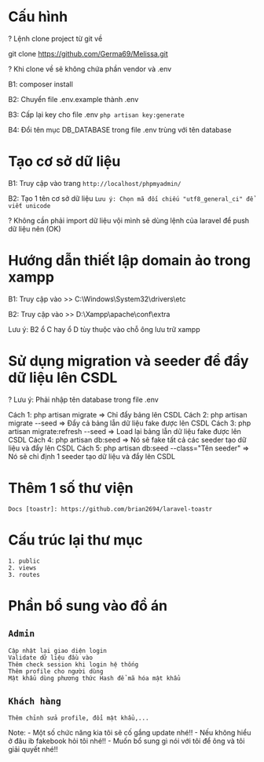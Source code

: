 # Cấu hình

? Lệnh clone project từ git về

git clone https://github.com/Germa69/Melissa.git

? Khi clone về sẽ không chứa phần vendor và .env

B1: composer install 

B2: Chuyển file .env.example thành .env

B3: Cấp lại key cho file .env
`php artisan key:generate` 

B4: Đổi tên mục DB_DATABASE trong file .env trùng với tên database

# Tạo cơ sở dữ liệu
B1: Truy cập vào trang `http://localhost/phpmyadmin/`

B2: Tạo 1 tên cơ sở dữ liệu 
`Lưu ý: Chọn mã đối chiếu "utf8_general_ci" để viết unicode`

? Không cần phải import dữ liệu vội mình sẽ dùng lệnh của laravel để push dữ liệu nên (OK)

# Hướng dẫn thiết lập domain ảo trong xampp
 
B1: Truy cập vào >> C:\Windows\System32\drivers\etc

B2: Truy cập vào >> D:\Xampp\apache\conf\extra

Lưu ý: B2 ổ C hay ổ D tùy thuộc vào chỗ ông lưu trữ xampp

# Sử dụng migration và seeder để đẩy dữ liệu lên CSDL
? Lưu ý: Phải nhập tên database trong file .env

Cách 1: php artisan migrate => Chỉ đẩy bảng lên CSDL
Cách 2: php artisan migrate --seed => Đẩy cả bảng lẫn dữ liệu fake được lên CSDL
Cách 3: php artisan migrate:refresh --seed => Load lại bảng lẫn dữ liệu fake được lên CSDL
Cách 4: php artisan db:seed => Nó sẽ fake tất cả các seeder tạo dữ liệu và đẩy lên CSDL
Cách 5: php artisan db:seed --class="Tên seeder" => Nó sẽ chỉ định 1 seeder tạo dữ liệu và đẩy lên CSDL

# Thêm 1 số thư viện

```
Docs [toastr]: https://github.com/brian2694/laravel-toastr
```

# Cấu trúc lại thư mục 

```
1. public
2. views
3. routes
```

# Phần bổ sung vào đồ án

## `Admin`

```
Cập nhật lại giao diện login
Validate dữ liệu đầu vào
Thêm check session khi login hệ thống
Thêm profile cho người dùng
Mật khẩu dùng phương thức Hash để mã hóa mật khẩu
```

## `Khách hàng`

```
Thêm chỉnh sửa profile, đổi mật khẩu,...
```

Note: 
    - Một số chức năng kia tôi sẽ cố gắng update nhé!!
    - Nếu không hiểu ở đâu ib fakebook hỏi tôi nhé!!
    - Muốn bổ sung gì nói với tôi để ông và tôi giải quyết nhé!!
